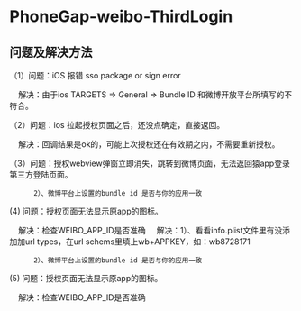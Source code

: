 # PhoneGap-weibo-ThirdLogin


## 问题及解决方法

（1）问题：iOS 报错 sso package or sign error 

     解决：由于ios TARGETS => General => Bundle ID 和微博开放平台所填写的不符合。

（2）问题：ios 拉起授权页面之后，还没点确定，直接返回。

     解决：回调结果是ok的，可能上次授权还在有效期之内，不需要重新授权。
     
（3）问题：授权webview弹窗立即消失，跳转到微博页面，无法返回猿app登录第三方登陆页面。

          2）、微博平台上设置的bundle id 是否与你的应用一致
          
(4) 问题：授权页面无法显示原app的图标。
 
     解决：检查WEIBO_APP_ID是否准确
     解决：1）、看看info.plist文件里有没添加加url types，在url schems里填上wb+APPKEY，如：wb8728171  
     
          2）、微博平台上设置的bundle id 是否与你的应用一致
          
(5) 问题：授权页面无法显示原app的图标。
 
     解决：检查WEIBO_APP_ID是否准确
